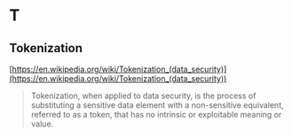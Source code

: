 # T

## Tokenization

[https://en.wikipedia.org/wiki/Tokenization_(data_security)](https://en.wikipedia.org/wiki/Tokenization_(data_security))

> Tokenization, when applied to data security, is the process of substituting a sensitive data element with a non-sensitive equivalent, referred to as a token, that has no intrinsic or exploitable meaning or value.
